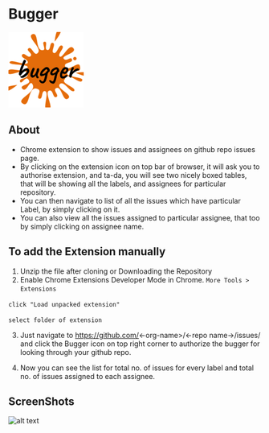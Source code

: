 # Bugger
![alt text](https://raw.githubusercontent.com/shivam1410/chrome-extension-bugger/master/images/bugger48.png)

## About
- Chrome extension to show issues and assignees on github repo issues page.<br/>
- By clicking on the extension icon on top bar of browser, it will ask you to authorise extension, and ta-da, you will see two nicely boxed tables, that will be showing all the labels, and assignees for particular repository.<br/>
- You can then navigate to list of all the issues which have particular Label, by simply clicking on it.<br/>
- You can also view all the issues assigned to particular assignee, that too by simply clicking on assignee name.<br/>

## To add the Extension manually 
1. Unzip the file after cloning or Downloading the Repository
2. Enable Chrome Extensions Developer Mode in Chrome.
```More Tools > Extensions```

```click "Load unpacked extension"```

```select folder of extension```

3. Just navigate to https://github.com/<-org-name>/<-repo name->/issues/ and click the Bugger icon on top right corner to authorize the bugger for looking through your github repo.

4. Now you can see the list for total no. of issues for every label  and total no. of issues assigned to each assignee.

## ScreenShots
![alt text](https://raw.githubusercontent.com/shivam1410/chrome-extension-bugger/master/images/screenshot.png)
